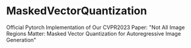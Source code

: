 # MaskedVectorQuantization
Official Pytorch Implementation of Our CVPR2023 Paper: "Not All Image Regions Matter: Masked Vector Quantization for Autoregressive Image Generation"
